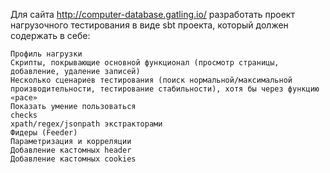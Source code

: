 Для сайта http://computer-database.gatling.io/ разработать проект нагрузочного тестирования в виде sbt проекта, который должен содержать в себе:

    Профиль нагрузки
    Скрипты, покрывающие основной функционал (просмотр страницы, добавление, удаление записей)
    Несколько сценариев тестирования (поиск нормальной/максимальной производительности, тестирование стабильности), хотя бы через функцию «pace»
    Показать умение пользоваться
    checks
    xpath/regex/jsonpath экстракторами
    Фидеры (Feeder)
    Параметризация и корреляции
    Добавление кастомных header
    Добавление кастомных cookies 
